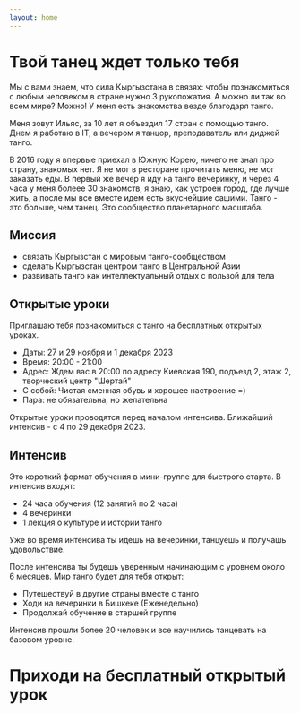 ```yaml
---
layout: home
---
```


# Твой танец ждет только тебя

Мы с вами знаем, что сила Кыргызстана в связях: чтобы познакомиться с любым человеком в стране нужно 3 рукопожатия. А можно ли так во всем мире? Можно! У меня есть знакомства везде благодаря танго.

Меня зовут Ильяс, за 10 лет я объездил 17 стран с помощью танго. Днем я работаю в IT, а вечером я танцор, преподаватель или диджей танго.

В 2016 году я впервые приехал в Южную Корею, ничего не знал про страну, знакомых нет. Я не мог в ресторане прочитать меню, не мог заказать еды. В первый же вечер я иду на танго вечеринку, и через 4 часа у меня болеее 30 знакомств, я знаю, как устроен город, где лучше жить, а после мы все вместе идем есть вкуснейшие сашими. Танго - это больше, чем танец. Это сообщество планетарного масштаба.

## Миссия

- связать Кыргызстан с мировым танго-сообществом
- сделать Кыргызстан центром танго в Центральной Азии
- развивать танго как интеллектуальный отдых с пользой для тела

## Открытые уроки

Приглашаю тебя познакомиться с танго на бесплатных открытых уроках.

- Даты: 27 и 29 ноября и 1 декабря 2023
- Время: 20:00 - 21:00
- Адрес: Ждем вас в 20:00 по адресу Киевская 190, подъезд 2, этаж 2, творческий центр "Шертай"
- С собой: Чистая сменная обувь и хорошее настроение =)
- Пара: не обязательна, но желательна

Открытые уроки проводятся перед началом интенсива. Ближайший интенсив - с 4 по 29 декабря 2023.

## Интенсив

Это короткий формат обучения в мини-группе для быстрого старта. В интенсив входят:

- 24 часа обучения (12 занятий по 2 часа)
- 4 вечеринки
- 1 лекция о культуре и истории танго

Уже во время интенсива ты идешь на вечеринки, танцуешь и получашь удовольствие.

После интенсива ты будешь уверенным начинающим с уровнем около 6 месяцев. Мир танго будет для тебя открыт:

- Путешествуй в другие страны вместе с танго
- Ходи на вечеринки в Бишкеке (Еженедельно)
- Продолжай обучение в старшей группе

Интенсив прошли более 20 человек и все научились танцевать на базовом уровне.

# Приходи на бесплатный открытый урок

<p style="text-align: center;"><iframe class="form-iframe embended-form" style="display:none;" id="embended-form-305" src="https://crm.clients24.pro/tangokana/form?id=305" frameborder="0" scrolling="no" width="100%">Your browser does not support frames</iframe></p>
<link href="https://crm.clients24.pro/css/form.css" rel="stylesheet">
<script src="https://crm.clients24.pro/tangokana/admin/schedule-noauth/simple-form-script/305"></script>
<script>onmessage = function(e){
document.getElementById('embended-form-305').style.height = (e.data.formSize + 120) + 'px';
};</script>
